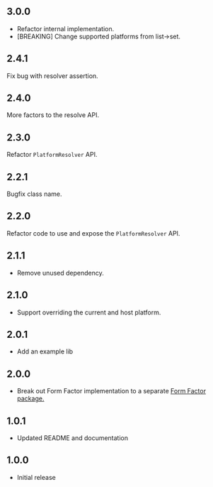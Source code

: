 ## 3.0.0

* Refactor internal implementation.
* [BREAKING] Change supported platforms from list->set.

## 2.4.1

Fix bug with resolver assertion.

## 2.4.0

More factors to the resolve API.

## 2.3.0

Refactor `PlatformResolver` API.

## 2.2.1

Bugfix class name.

## 2.2.0

Refactor code to use and expose the `PlatformResolver` API.

## 2.1.1

* Remove unused dependency.

## 2.1.0

* Support overriding the current and host platform.

## 2.0.1

* Add an example lib

## 2.0.0

* Break out Form Factor implementation to a separate [Form Factor package.](https://pub.dev/packages/form_factor_builder)

## 1.0.1

* Updated README and documentation

## 1.0.0

* Initial release
